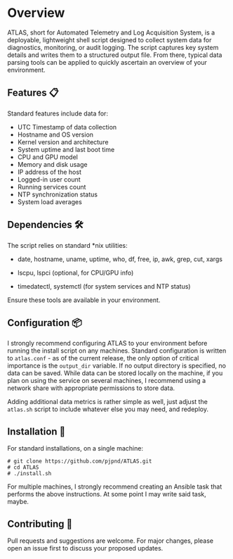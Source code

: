 Overview
========
ATLAS, short for Automated Telemetry and Log Acquisition System, is a deployable, lightweight shell script designed to collect system data for diagnostics, monitoring, or audit logging. 
The script captures key system details and writes them to a structured output file. From there, typical data parsing tools can be applied to quickly ascertain an overview of your environment.

Features 📋
-----------
Standard features include data for: 

- UTC Timestamp of data collection
- Hostname and OS version
- Kernel version and architecture
- System uptime and last boot time
- CPU and GPU model
- Memory and disk usage
- IP address of the host
- Logged-in user count
- Running services count
- NTP synchronization status
- System load averages

Dependencies 🛠
---------------
The script relies on standard *nix utilities:

- date, hostname, uname, uptime, who, df, free, ip, awk, grep, cut, xargs

- lscpu, lspci (optional, for CPU/GPU info)

- timedatectl, systemctl (for system services and NTP status)

Ensure these tools are available in your environment.

Configuration 📦
----------------
I strongly recommend configuring ATLAS to your environment before running the install script on any machines. Standard configuration is written to `atlas.conf` - as of the current release, the only option of critical importance is the `output_dir` variable.
If no output directory is specified, no data can be saved. While data can be stored locally on the machine, if you plan on using the service on several machines, I recommend using a network share with appropriate permissions to store data.

Adding additional data metrics is rather simple as well, just adjust the `atlas.sh` script to include whatever else you may need, and redeploy.

Installation 🚀
--------------
For standard installations, on a single machine:

```
# git clone https://github.com/pjpnd/ATLAS.git
# cd ATLAS
# ./install.sh
```

For multiple machines, I strongly recommend creating an Ansible task that performs the above instructions. At some point I may write said task, maybe.

Contributing 🤝
---------------
Pull requests and suggestions are welcome. For major changes, please open an issue first to discuss your proposed updates.
